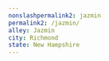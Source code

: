 ```yaml
---
﻿nonslashpermalink2: jazmin
permalink2: /jazmin/
alley: Jazmin
city: Richmond
state: New Hampshire
---
```

